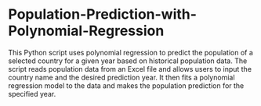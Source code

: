 # Population-Prediction-with-Polynomial-Regression
This Python script uses polynomial regression to predict the population of a selected country for a given year based on historical population data. The script reads population data from an Excel file and allows users to input the country name and the desired prediction year. It then fits a polynomial regression model to the data and makes the population prediction for the specified year.

